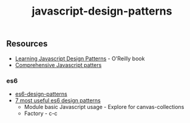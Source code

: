 ﻿---
title: javascript-design-patterns
---
## Resources

- [Learning Javascript Design Patterns](https://addyosmani.com/resources/essentialjsdesignpatterns/book/) - O'Reilly book
- [Comprehensive Javascript patters](https://www.toptal.com/javascript/comprehensive-guide-javascript-design-patterns)

### es6

- [es6-design-patterns](https://loredanacirstea.github.io/es6-design-patterns/)
- [7 most useful es6 design patterns](https://www.velotio.com/engineering-blog/design-patterns-in-es6)
    - Module basic Javascript usage - Explore for canvas-collections
    - Factory - c-c